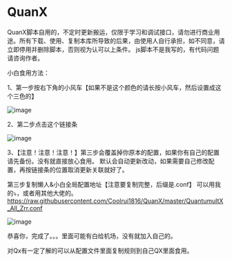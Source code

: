 # QuanX
QuanX脚本自用的，不定时更新搬运，仅限于学习和调试接口，请勿进行商业用途。所有下载、使用、复制本库所导致的后果，由使用人自行承担，如不同意，请立即停用并删除脚本，否则视为认可以上条件。
js脚本不是我写的，有代码问题请咨询作者。

小白食用方法：

1、第一步按右下角的小风车【如果不是这个颜色的请长按小风车，然后设置成这个三色的】

![image](https://gitee.com/zhangzr/QuanX/raw/master/img/Help/help_p1.png) 
<img src=".png" width="0px"/>

2、第二步点击这个链接条

![image](https://gitee.com/zhangzr/QuanX/raw/master/img/Help/help_p2.png) 


3、【注意！注意！注意！】第三步会覆盖掉你原本的配置，如果你有自己的配置请先备份。没有就直接放心食用。
默认会自动更新改动，如果需要自己修改配置，再按链接条的位置取消更新关联就好了。

第三步复制懒人&小白全局配置地址【注意要复制完整，后缀是.conf】
可以用我的⤵️，或者用其他大佬的。
https://raw.githubusercontent.com/Coolrui1816/QuanX/master/QuantumultX_All_Zrr.conf

![image](https://gitee.com/zhangzr/QuanX/raw/master/img/Help/help_p3.png) 

恭喜你，完成了。。。里面可能有白给机场，没有就加入自己的。

对Qx有一定了解的可以从配置文件里面复制规则到自己QX里面食用。
